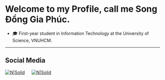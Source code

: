 # Welcome to my Profile, call me Song Đồng Gia Phúc.

- 🎓 First-year student in Information Technology at the University of Science, VNUHCM.

---
## Social Media

[![N|Solid](https://github.com/fusodoya/fusodoya/blob/main/icon/facebook.png)](https://www.facebook.com/songdonggiaphuc) &emsp;
[![N|Solid](https://github.com/fusodoya/fusodoya/blob/main/icon/gmail.png)](fusodoya@gmail.com)
